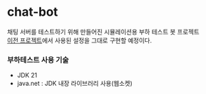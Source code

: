 # chat-bot

채팅 서버를 테스트하기 위해 만들어진 시뮬레이션용 부하 테스트 봇 프로젝트  
[이전 프로젝트](https://github.com/gr1993/chat-service/blob/main/chat-bot/README.md)에서 사용된 설정을 그대로 구현할 예정이다.  

### 부하테스트 사용 기술
* JDK 21
* java.net : JDK 내장 라이브러리 사용(웹소켓)